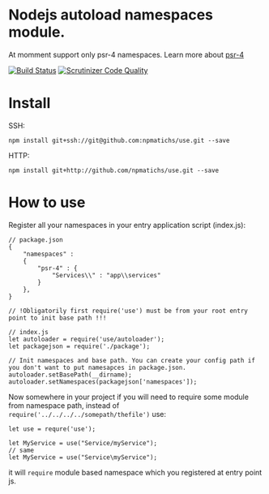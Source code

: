 # Nodejs autoload namespaces module.

At momment support only psr-4 namespaces. Learn more about [psr-4](http://www.php-fig.org/psr/psr-4/)

[![Build Status](https://scrutinizer-ci.com/g/npmatichs/use/badges/build.png?b=master)](https://scrutinizer-ci.com/g/npmatichs/use/build-status/master)
[![Scrutinizer Code Quality](https://scrutinizer-ci.com/g/npmatichs/use/badges/quality-score.png?b=master)](https://scrutinizer-ci.com/g/npmatichs/use/?branch=master)

# Install

SSH: 
``` 
npm install git+ssh://git@github.com:npmatichs/use.git --save
```

HTTP:

```
npm install git+http://github.com/npmatichs/use.git --save
```

# How to use

Register all your namespaces in your entry application script (index.js):
```
// package.json
{
	"namespaces" : 
	{
	    "psr-4" : {
	      	"Services\\" : "app\\services"
	    }
  	},
}

// !Obligatorily first require('use') must be from your root entry point to init base path !!!

// index.js
let autoloader = require('use/autoloader');
let packagejson = require('./package');

// Init namespaces and base path. You can create your config path if you don't want to put namesapces in package.json.
autoloader.setBasePath(__dirname);
autoloader.setNamespaces(packagejson['namespaces']);

``` 

Now somewhere in your project if you will need to require some module from namespace path, instead of ``` require('../../../../somepath/thefile')``` use:

```
let use = requre('use');

let MyService = use("Service/myService");
// same
let MyService = use("Service\myService");

```
it will ```require``` module based namespace which you registered at entry point js.